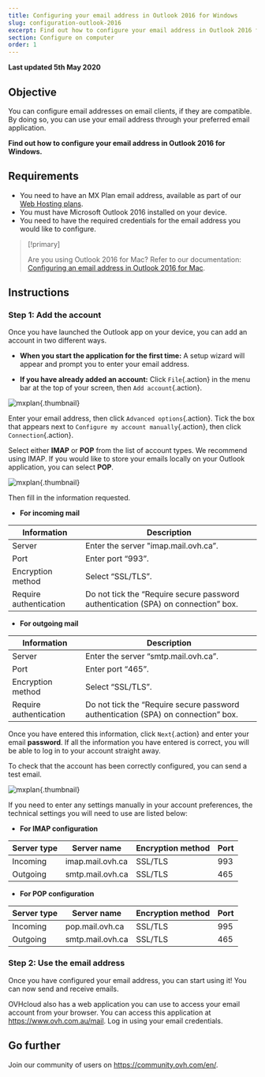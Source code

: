 ```yaml
---
title: Configuring your email address in Outlook 2016 for Windows
slug: configuration-outlook-2016
excerpt: Find out how to configure your email address in Outlook 2016 for Windows
section: Configure on computer
order: 1
---
```


**Last updated 5th May 2020**

## Objective

You can configure email addresses on email clients, if they are compatible. By doing so, you can use your email address through your preferred email application.

**Find out how to configure your email address in Outlook 2016 for Windows.**

## Requirements

- You need to have an MX Plan email address, available as part of our [Web Hosting plans](https://www.ovh.com.au/web-hosting/).
- You must have Microsoft Outlook 2016 installed on your device.
- You need to have the required credentials for the email address you would like to configure.

> [!primary]
>
> Are you using Outlook 2016 for Mac? Refer to our documentation: [Configuring an email address in Outlook 2016 for Mac](../configuration-outlook-2016-mac/).
>

## Instructions

### Step 1: Add the account

Once you have launched the Outlook app on your device, you can add an account in two different ways.

- **When you start the application for the first time:** A setup wizard will appear and prompt you to enter your email address.

- **If you have already added an account:** Click `File`{.action} in the menu bar at the top of your screen, then `Add account`{.action}.

![mxplan](images/configuration-outlook-2016-windows-step1.png){.thumbnail}

Enter your email address, then click `Advanced options`{.action}. Tick the box that appears next to `Configure my account manually`{.action}, then click `Connection`{.action}.

Select either  **IMAP** or **POP** from the list of account types. We recommend using IMAP. If you would like to store your emails locally on your Outlook application, you can select **POP**.

![mxplan](images/configuration-outlook-2016-windows-step2.png){.thumbnail}

Then fill in the information requested.

- **For incoming mail**

|Information|Description|
|---|---|
|Server|Enter the server "imap.mail.ovh.ca”.|
|Port|Enter port “993”.|
|Encryption method|Select “SSL/TLS”.|
|Require authentication|Do not tick the “Require secure password authentication (SPA) on connection” box.|

- **For outgoing mail**

|Information|Description|
|---|---|
|Server|Enter the server “smtp.mail.ovh.ca”.|
|Port|Enter port “465”.|
|Encryption method|Select “SSL/TLS”.|
|Require authentication|Do not tick the “Require secure password authentication (SPA) on connection” box.|

Once you have entered this information, click `Next`{.action} and enter your email **password**. If all the information you have entered is correct, you will be able to log in to your account straight away.

To check that the account has been correctly configured, you can send a test email.

![mxplan](images/configuration-outlook-2016-windows-step3.png){.thumbnail}

If you need to enter any settings manually in your account preferences, the technical settings you will need to use are listed below:

- **For IMAP configuration**

|Server type|Server name|Encryption method|Port|
|---|---|---|---|
|Incoming|imap.mail.ovh.ca|SSL/TLS|993|
|Outgoing|smtp.mail.ovh.ca|SSL/TLS|465|

- **For POP configuration**

|Server type|Server name|Encryption method|Port|
|---|---|---|---|
|Incoming|pop.mail.ovh.ca|SSL/TLS|995|
|Outgoing|smtp.mail.ovh.ca|SSL/TLS|465|

### Step 2: Use the email address

Once you have configured your email address, you can start using it! You can now send and receive emails.

OVHcloud also has a web application you can use to access your email account from your browser. You can access this application at <https://www.ovh.com.au/mail>. Log in using your email credentials.

## Go further


Join our community of users on <https://community.ovh.com/en/>.
